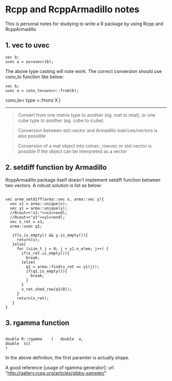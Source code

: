 # Rcpp and RcppArmadillo notes
This is personal notes for studying to write a R package by using Rcpp and RcppArmadillo

## 1. vec to uvec
```
vec b;
uvec a = as<uvec>(b);
```

The above type casting will note work. The correct conversion should use conv_to function like below:

```
vec b;
uvec a = conv_to<uvec>::from(b);

```


conv_to< type >::from( X )

---
>Convert from one matrix type to another (eg. mat to imat), or one cube type to another (eg. cube to icube)

>Conversion between std::vector and Armadillo matrices/vectors is also possible

>Conversion of a mat object into colvec, rowvec or std::vector is possible if the object can be interpreted as a vector


## 2. setdiff function by Armadillo

RcppArmadillo package itself doesn't implement setdiff function between two vectors. A robust solution is list as below:

```

vec arma_setdiff(arma::vec x, arma::vec y){
  vec x1 = arma::unique(x);
  vec y1 = arma::unique(y);
  //Rcout<<"x1:"<<x1<<endl;
  //Rcout<<"y1"<<y1<<endl;
  vec x_ret = x1;
  arma::uvec q1;

   if(x.is_empty() && y.is_empty()){
     return(x);
   }else{
     for (size_t j = 0; j < y1.n_elem; j++) {
       if(x_ret.is_empty()){
         break;
       }else{
         q1 = arma::find(x_ret == y1(j));
         if(q1.is_empty()){
           break;
         }
       }
       x_ret.shed_row(q1(0));
     }
     return(x_ret);
   }
}

```

## 3. rgamma function

```

double R::rgamma	(	double 	a,
double 	scl
)
```
In the above definition, the first paramter is actually shape.

A good reference [usage of rgamma generator]: url "http://gallery.rcpp.org/articles/gibbs-sampler/"
